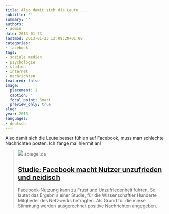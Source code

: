 ```yaml
---
title: Also damit sich die Leute ...
subtitle: ''
summary: ''
authors:
- admin
date: 2013-01-23
lastmod: 2013-01-23 13:09:20+01:00
categories:
- facebook
tags:
- soziale medien
- psychologie
- studien
- internet
- nachrichten
featured: false
image:
  placement: 1
  caption: ''
  focal_point: Smart
  preview_only: true
slug: ''
year: 2013
languages:
- deutsch
---
```


Also damit sich die Leute besser fühlen auf Facebook, muss man schlechte Nachrichten posten. Ich fange mal hiermit an!
> [![](https://cdn.prod.www.spiegel.de/images/d63d3a6c-0001-0004-0000-000000410570_w1200_r1.778_fpx35.32_fpy55.jpg)](http://www.spiegel.de/netzwelt/web/studie-facebook-macht-nutzer-unzufrieden-und-neidisch-a-878803.html)
> spiegel.de
> ## [Studie: Facebook macht Nutzer unzufrieden und neidisch](http://www.spiegel.de/netzwelt/web/studie-facebook-macht-nutzer-unzufrieden-und-neidisch-a-878803.html)
>
>Facebook-Nutzung kann zu Frust und Unzufriedenheit führen. So lautet das Ergebnis einer Studie, für die Wissenschaftler Hunderte Mitglieder des Netzwerks befragten. Als Grund für die miese Stimmung werden ausgerechnet positive Nachrichten angegeben.